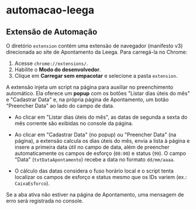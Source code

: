 # automacao-leega

## Extensão de Automação

O diretório `extension` contém uma extensão de navegador (manifesto v3) direcionada ao site de Apontamento da Leega. Para carregá-la no Chrome:

1. Acesse `chrome://extensions/`.
2. Habilite o **Modo do desenvolvedor**.
3. Clique em **Carregar sem empacotar** e selecione a pasta `extension`.

A extensão injeta um script na página para auxiliar no preenchimento automático. Ela oferece um **popup** com os botões "Listar dias úteis do mês" e "Cadastrar Data" e, na própria página de Apontamento, um botão "Preencher Data" ao lado do campo de data.

- Ao clicar em "Listar dias úteis do mês", as datas de segunda a sexta do mês corrente são exibidas no console da página.
- Ao clicar em "Cadastrar Data" (no popup) ou "Preencher Data" (na página), a extensão calcula os dias úteis do mês, envia a lista à página e insere a primeira data útil no campo de data, além de preencher automaticamente os campos de esforço (`08:00`) e status (`99`). O campo "Data" (`txtDataApontamento`) recebe a data no formato `dd/mm/aaaa`.

- O cálculo das datas considera o fuso horário local e o script tenta localizar os campos de esforço e status mesmo que os IDs variem (ex.: `CaixaEsforco`).

Se a aba ativa não estiver na página de Apontamento, uma mensagem de erro será registrada no console.
